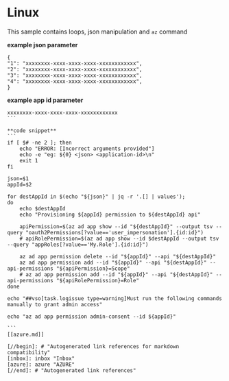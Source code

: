 # Linux

This sample contains loops, json manipulation and `az` command

**example json parameter**
```
{
"1": "xxxxxxxx-xxxx-xxxx-xxxx-xxxxxxxxxxxx",
"2": "xxxxxxxx-xxxx-xxxx-xxxx-xxxxxxxxxxxx",
"3": "xxxxxxxx-xxxx-xxxx-xxxx-xxxxxxxxxxxx",
"4": "xxxxxxxx-xxxx-xxxx-xxxx-xxxxxxxxxxxx",          
}  
```

**example app id parameter**
````
xxxxxxxx-xxxx-xxxx-xxxx-xxxxxxxxxxxx
```

**code snippet**
```
if [ $# -ne 2 ]; then
    echo "ERROR: [Incorrect arguments provided"]
    echo -e "eg: ${0} <json> <application-id>\n"
    exit 1
fi

json=$1
appId=$2

for destAppId in $(echo "${json}" | jq -r '.[] | values'); 
do   
    echo $destAppId
    echo "Provisioning ${appId} permission to ${destAppId} api"
    
    apiPermission=$(az ad app show --id "${destAppId}" --output tsv --query "oauth2Permissions[?value=='user_impersonation'].{id:id}")
    # apiRolePermission=$(az ad app show --id $destAppId --output tsv --query "appRoles[?value=='My.Role'].{id:id}")
   
    az ad app permission delete --id "${appId}" --api "${destAppId}"
    az ad app permission add --id "${appId}" --api "${destAppId}" --api-permissions "${apiPermission}=Scope"
    # az ad app permission add --id "${appId}" --api "${destAppId}" --api-permissions "${apiRolePermission}=Role"
done

echo "##vso[task.logissue type=warning]Must run the following commands manually to grant admin access"

echo "az ad app permission admin-consent --id ${appId}"

```
[[azure.md]]

[//begin]: # "Autogenerated link references for markdown compatibility"
[inbox]: inbox "Inbox"
[azure]: azure "AZURE"
[//end]: # "Autogenerated link references"
